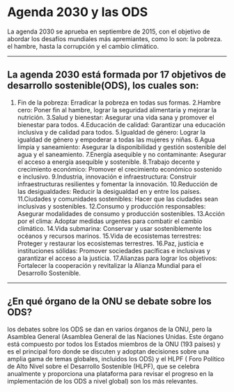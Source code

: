 # Agenda 2030 y las ODS

La agenda 2030 se aprueba en septiembre de 2015, con el objetivo de abordar los desafíos mundiales más apremiantes, como lo son: la pobreza. el hambre, hasta la corrupción y el cambio climático.

---

## La agenda 2030 está formada por 17 objetivos de desarrollo sostenible(ODS), los cuales son:

  1. Fin de la pobreza: Erradicar la pobreza en todas sus formas.
  2.Hambre cero: Poner fin al hambre, lograr la seguridad alimentaria y mejorar la nutrición.
  3.Salud y bienestar: Asegurar una vida sana y promover el bienestar para todos.
  4.Educación de calidad: Garantizar una educación inclusiva y de calidad para todos.
  5.Igualdad de género: Lograr la igualdad de género y empoderar a todas las mujeres y niñas.
  6.Agua limpia y saneamiento: Asegurar la disponibilidad y gestión sostenible del agua y el saneamiento.
  7.Energía asequible y no contaminante: Asegurar el acceso a energía asequible y sostenible.
  8.Trabajo decente y crecimiento económico: Promover el crecimiento económico sostenido e inclusivo.
  9.Industria, innovación e infraestructura: Construir infraestructuras resilientes y fomentar la innovación.
  10.Reducción de las desigualdades: Reducir la desigualdad en y entre los países.
  11.Ciudades y comunidades sostenibles: Hacer que las ciudades sean inclusivas y sostenibles.
  12.Consumo y producción responsables: Asegurar modalidades de consumo y producción sostenibles.
  13.Acción por el clima: Adoptar medidas urgentes para combatir el cambio climático.
  14.Vida submarina: Conservar y usar sosteniblemente los océanos y recursos marinos.
  15.Vida de ecosistemas terrestres: Proteger y restaurar los ecosistemas terrestres.
  16.Paz, justicia e instituciones sólidas: Promover sociedades pacíficas e inclusivas y garantizar el acceso a la justicia.
  17.Alianzas para lograr los objetivos: Fortalecer la cooperación y revitalizar la Alianza Mundial para el Desarrollo Sostenible.

  ---
  
  ## ¿En qué órgano de la ONU se debate sobre los ODS?

  los debates sobre los ODS se dan en varios órganos de la ONU, pero la Asamblea General (Asamblea General de las Naciones Unidas. Este órgano está compuesto por todos los Estados miembros de la ONU (193 países) y es el principal foro donde se discuten y adoptan decisiones sobre una amplia gama de temas globales, incluidos los ODS) y el HLPF ( Foro Político de Alto Nivel sobre el Desarrollo Sostenible (HLPF), que se celebra anualmente y proporciona una plataforma para revisar el progreso en la implementación de los ODS a nivel global) son los más relevantes.

  
